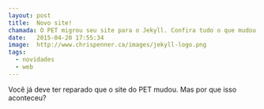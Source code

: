 ```yaml
---
layout: post
title:  Novo site!
chamada: O PET migrou seu site para o Jekyll. Confira tudo o que mudou.
date:   2015-04-20 17:55:34
image:  http://www.chrispenner.ca/images/jekyll-logo.png
tags:
  - novidades
  - web
---
```

Você já deve ter reparado que o site do PET mudou. Mas por que isso aconteceu?